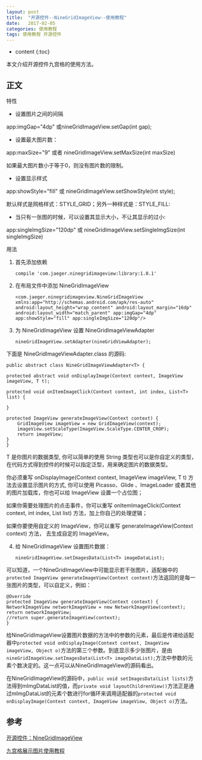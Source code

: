 ```yaml
---
layout: post
title:  "开源控件--NineGridImageView--使用教程"
date:   2017-02-05
categories: 使用教程
tags: 使用教程 开源控件 
---
```


* content
{:toc}

本文介绍开源控件九宫格的使用方法。




## 正文

特性

- 设置图片之间的间隔

app:imgGap="4dp" 或nineGridImageView.setGap(int gap);

- 设置最大图片数：

app:maxSize="9" 或者 nineGridImageView.setMaxSize(int maxSize)

如果最大图片数小于等于0，则没有图片数的限制。

- 设置显示样式

app:showStyle="fill" 或 nineGridImageView.setShowStyle(int style);

默认样式是网格样式：STYLE_GRID；另外一种样式是：STYLE_FILL:

- 当只有一张图的时候，可以设置其显示大小，不让其显示的过小:

app:singleImgSize="120dp" 或 nineGridImageView.setSingleImgSize(int singleImgSize)

用法

1. 首先添加依赖

    `compile 'com.jaeger.ninegridimageview:library:1.0.1'`

2. 在布局文件中添加 NineGridImageView

	`<com.jaeger.ninegridimageview.NineGridImageView
    xmlns:app="http://schemas.android.com/apk/res-auto"
    android:layout_height="wrap_content"
    android:layout_margin="16dp"
    android:layout_width="match_parent"
    app:imgGap="4dp"
    app:showStyle="fill"
    app:singleImgSize="120dp"/>`

3. 为 NineGridImageView 设置 NineGridImageViewAdapter

    `nineGridImageView.setAdapter(nineGridViewAdapter);`

下面是 NineGridImageViewAdapter.class 的源码:

	public abstract class NineGridImageViewAdapter<T> {

    protected abstract void onDisplayImage(Context context, ImageView imageView, T t);

    protected void onItemImageClick(Context context, int index, List<T> list) {
    
    }

    protected ImageView generateImageView(Context context) {
        GridImageView imageView = new GridImageView(context);
        imageView.setScaleType(ImageView.ScaleType.CENTER_CROP);
        return imageView;
    }
	}

T 是你图片的数据类型, 你可以简单的使用 String 类型也可以是你自定义的类型，在代码方式得到控件的时候可以指定泛型，用来确定图片的数据类型。

你必须重写 onDisplayImage(Context context, ImageView imageView, T t) 方法去设置显示图片的方式, 你可以使用 Picasso、Glide 、ImageLoader 或者其他的图片加载库，你也可以给 ImageView 设置一个占位图；

如果你需要处理图片的点击事件，你可以重写 onItemImageClick(Context context, int index, List<T> list) 方法，加上你自己的处理逻辑；

如果你要使用自定义的 ImageView，你可以重写 generateImageView(Context context) 方法， 去生成自定的 ImageView。

4. 给 NineGridImageView 设置图片数据：

    `nineGridImageView.setImagesData(List<T> imageDataList);`

可以知道，一个NineGridImageView中可能显示若干张图片，适配器中的`protected ImageView generateImageView(Context context)`方法返回的是每一张图片的类型，可以自定义，例如：

    @Override
    protected ImageView generateImageView(Context context) {
    NetworkImageView networkImageView = new NetworkImageView(context);
    return networkImageView;
    //return super.generateImageView(context);
    }

给NineGridImageView设置图片数据的方法中的参数的元素，最后是传递给适配器中`protected void onDisplayImage(Context context, ImageView imageView, Object o)`方法的第三个参数。到底显示多少张图片，是由`nineGridImageView.setImagesData(List<T> imageDataList);`方法中参数的元素个数决定的。这一点可以从NineGridImageView的源码看出。

在NineGridImageView的源码中，`public void setImagesData(List lists)`方法得到mImgDataList的值，而`private void layoutChildrenView()`方法正是通过mImgDataList的元素个数进行for循环来调用适配器的`protected void onDisplayImage(Context context, ImageView imageView, Object o)`方法。

## 参考

[开源控件：NineGridImageView](http://laobie.github.io/android/2016/03/06/nine-grid-iamge-view-libaray.html)

[九宫格展示图片使用教程](http://blog.csdn.net/fuxuemingzhu/article/details/50828935)